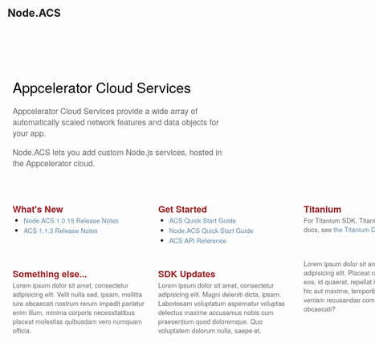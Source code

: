 ## Node.ACS

<style type="text/css">

.welcome-page {
	width: 900px;
	margin-left: auto;
	margin-right: auto;
	font-family: 'Helvetica Neue',Tahoma,Arial,sans-serif;
	font-size: 13px;
	line-height: 18px;

}

.welcome-page .welcome-block {
	padding-top: 20px;
}

.welcome-page .welcome_splash {
	padding: 0px;
	float: right;
}

.welcome-page .welcome-block .inner-container {
	padding: 50px 10px 20px 10px;
}

.welcome-page .welcome-block .inner-container:before,
.welcome-page .welcome-block .inner-container:after {
	display: table;
	content: "";
	zoom: 1;
	*display: inline;
}

.welcome-page .welcome-block .inner-container:after {
	clear: both;
}

.welcome-page .welcome-block .inner-container h1{
	font-size: 28px !important;
	font-weight: normal;
	line-height: 36px;
	color: black !important;
}

.welcome-page .welcome-block .inner-container p {
	color: #666666 !important;
	font-size: 16px;
	line-height: 22px;
}

.welcome-page .welcome-block .inner-container img {
	padding: 0 10px;
}

.welcome-page .row {
	width: 100%;
	zoom: 1;
	padding-top: 10px;
}

.welcome-page .row:before, .welcome-page .row:after {
	display: table;
	content: "";
	zoom: 1;
	*display: inline;
}

.welcome-page .row:after {
	clear: both;
}

.welcome-page .half-pane {
	float: left;
	width: 48%;
}

.welcome-page .one-third-pane {
	float: left;
	width: 30%;
	padding: 0 10px;
}

.welcome-page h2 {
	color: #9b1c1f;
	font-size: 18px;
	font-weight: bold;
	margin-bottom: 5px;
}

.welcome-page p {
	color: #666666;
	margin-top: 5px;
}

.welcome-page a {
	color: #5d87a1;
	text-decoration: none;
}
.welcome-page a:hover, .welcome-page a:visited {
	color: #5D87A1;
}
.welcome-page ul {
	margin-top: 5px;
}

.welcome-page li {
	margin-top: 2px;
}

.welcome-page .update-date {
	font-weight: bold;
	margin-top: 7px;
	margin-bottom: -4px;
	color: black;
}

.welcome-page table {
	width: 100%;
}
.welcome-page thead {
	background-color: #f0f1f1;
}
.welcome-page thead th{
	font-weight: bold;
	font-size: 13px;
	padding:0 10px 2px 10px;
}
.welcome-page tbody td{
	padding:0 10px 2px 10px;
	font-size: 13px;
	color: #666666;
	vertical-align: top;
}

.welcome-page .arrow-link {
	background-image: url(arrow-link.png);
	background-repeat: no-repeat;
	background-position: 100% 3px;
	padding-right: 13px;
}

</style>
<div class="welcome-page">
	<div class="row welcome-block">
		<div class="inner-container">
			<img class="welcome_splash" src="acs-overview-services.png" alt="">
			<div class="half-pane welcome-text">
				<h1>Appcelerator Cloud Services</h1>
			    <p>Appcelerator Cloud Services provide a wide array of automatically scaled network features and data objects for your app.</p>
			    <p>Node.ACS lets you add custom Node.js services, hosted in the Appcelerator cloud.</p> 
			</div>
		</div>
	</div>
	<div class="row">
		<div class="one-third-pane">
			<h2>What's New</h2>
			<ul>
				<li><a target="_top"
                href="/cloud/latest/#!/guide/node_releasenotes"
                class="arrow-link">Node.ACS 1.0.15 Release Notes</a></li>               
				<li><a target="_top"
                href="/cloud/latest/#!/guide/acs_releasenotes"
                class="arrow-link">ACS 1.1.3 Release Notes</a></li>               
			</ul>
		</div>
		<div class="one-third-pane">
			<h2>Get Started</h2>
			<ul>
				<li><a target="_top" href="/cloud/latest/#!/guide/acs_quickstart">ACS Quick Start Guide</a></li>
				<li><a target="_top" href="/cloud/latest/#!/guide/node_quickstart">Node.ACS Quick Start Guide</a></li>
				<li><a target="_top" href="/cloud/latest/#!/api" >ACS API Reference</a></li>
			</ul>
		</div>
		<div class="one-third-pane">
			<h2>Titanium</h2>
            <p>For Titanium SDK, Titanium Studio and Alloy docs, see 
			<a target="_top" href="/titanium/latest/" class="arrow-link">the Titanium
            Documentation site.</a></p>
		</div>
	</div>
	<div class="row">
		<div class="one-third-pane">
			<h2>Something else...</h2>
			<p>Lorem ipsum dolor sit amet, consectetur adipisicing elit. Velit nulla sed, ipsam, mollitia iure obcaecati nostrum rerum impedit pariatur enim illum, minima corporis necessitatibus placeat molestias quibusdam vero numquam officia.</p>
		</div>
		<div class="one-third-pane">
			<h2>SDK Updates</h2>
			<p>Lorem ipsum dolor sit amet, consectetur adipisicing elit. Magni deleniti dicta, ipsam. Laboriosam voluptatum aspernatur voluptas delectus maxime accusamus nobis cum praesentium quod doloremque. Quo voluptatem dolorum nulla, saepe et.</p>
		</div>
		<div class="one-third-pane">
			<p>Lorem ipsum dolor sit amet, consectetur adipisicing elit. Placeat ratione doloremque eos, id quaerat, repellat in dolores nisi eveniet hic aut maxime, temporibus sapiente non veniam recusandae commodi? Similique, obcaecati?</p>
		</div>
	</div>
</div>

